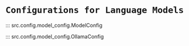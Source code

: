 # `Configurations for Language Models`

::: src.config.model_config.ModelConfig

::: src.config.model_config.OllamaConfig